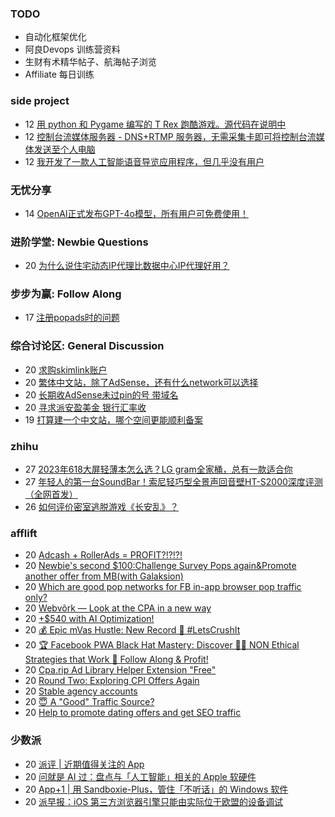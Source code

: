 ### TODO
-  自动化框架优化
-  阿良Devops 训练营资料
-  生财有术精华帖子、航海帖子浏览
-  Affiliate 每日训练

### side project
<!-- sideproject:START -->
-  12 [用 python 和 Pygame 编写的 T Rex 跑酷游戏。源代码在说明中](https://www.youtube.com/watch?v=pZySIXSelCA)
-  12 [控制台流媒体服务器 - DNS+RTMP 服务器，无需采集卡即可将控制台流媒体发送至个人电脑](https://github.com/Aioros/console-streaming-server)
-  12 [我开发了一款人工智能语音导览应用程序，但几乎没有用户](https://www.reddit.com/r/SideProject/comments/18gpp0e/ive_built_an_ai_audio_tour_app_but_have_almost_no/)<!-- sideproject:END -->


### 无忧分享
<!-- ruyo:START -->
-  14 [OpenAI正式发布GPT-4o模型，所有用户可免费使用！](https://51.ruyo.net/18663.html)<!-- ruyo:END -->

### 进阶学堂: Newbie Questions
<!-- advertcn1:START -->
-  20 [为什么说住宅动态IP代理比数据中心IP代理好用？](https://www.advertcn.com/thread-115057-1-1.html)<!-- advertcn1:END -->

### 步步为赢: Follow Along
<!-- advertcn2:START -->
-  17 [注册popads时的问题](https://www.advertcn.com/thread-115034-1-1.html)<!-- advertcn2:END -->

### 综合讨论区: General Discussion
<!-- advertcn3:START -->
-  20 [求购skimlink账户](https://www.advertcn.com/thread-115062-1-1.html)
-  20 [繁体中文站，除了AdSense，还有什么network可以选择](https://www.advertcn.com/thread-115061-1-1.html)
-  20 [长期收AdSense未过pin的号 带域名](https://www.advertcn.com/thread-115060-1-1.html)
-  20 [寻求派安盈美金 银行汇率收](https://www.advertcn.com/thread-115050-1-1.html)
-  19 [打算建一个中文站，哪个空间更能顺利备案](https://www.advertcn.com/thread-115047-1-1.html)<!-- advertcn3:END -->


### zhihu
<!-- zhihu:START -->
-  27 [2023年618大屏轻薄本怎么选？LG gram全家桶，总有一款适合你](http://zhuanlan.zhihu.com/p/632641888?utm_campaign=rss&utm_medium=rss&utm_source=rss&utm_content=title)
-  27 [年轻人的第一台SoundBar！索尼轻巧型全景声回音壁HT-S2000深度评测（全网首发）](http://zhuanlan.zhihu.com/p/630990296?utm_campaign=rss&utm_medium=rss&utm_source=rss&utm_content=title)
-  26 [如何评价密室逃脱游戏《长安乱》？](http://www.zhihu.com/question/563950552/answer/3045961312?utm_campaign=rss&utm_medium=rss&utm_source=rss&utm_content=title)<!-- zhihu:END -->

### afflift
<!-- afflift:START -->
-  20 [Adcash + RollerAds = PROFIT?!?!?!](https://afflift.com/f/threads/adcash-rollerads-profit.13107/)
-  20 [Newbie&#39;s second $100:Challenge Survey Pops again&amp;Promote another offer from MB&lpar;with Galaksion&rpar;](https://afflift.com/f/threads/newbies-second-100-challenge-survey-pops-again-promote-another-offer-from-mb-with-galaksion.13010/)
-  20 [Which are good pop networks for FB in-app browser pop traffic only?](https://afflift.com/f/threads/which-are-good-pop-networks-for-fb-in-app-browser-pop-traffic-only.13153/)
-  20 [Webvõrk — Look at the CPA in a new way](https://afflift.com/f/threads/webv%C3%B5rk-%E2%80%94-look-at-the-cpa-in-a-new-way.2820/)
-  20 [+$540 with AI Optimization!](https://afflift.com/f/threads/540-with-ai-optimization.13145/)
-  20 [💰 Epic mVas Hustle: New Record 🚀 #LetsCrushIt](https://afflift.com/f/threads/%F0%9F%92%B0-epic-mvas-hustle-new-record-%F0%9F%9A%80-letscrushit.12305/)
-  20 [🏆 Facebook PWA Black Hat Mastery: Discover 🏴‍☠️ NON Ethical Strategies that Work 💸 Follow Along &amp; Profit!](https://afflift.com/f/threads/%F0%9F%8F%86-facebook-pwa-black-hat-mastery-discover-%F0%9F%8F%B4%E2%80%8D%E2%98%A0%EF%B8%8F-non-ethical-strategies-that-work-%F0%9F%92%B8-follow-along-profit.13056/)
-  20 [Cpa.rip Ad Library Helper Extension &quot;Free&quot;](https://afflift.com/f/threads/cpa-rip-ad-library-helper-extension-free.11700/)
-  20 [Round Two: Exploring CPI Offers Again](https://afflift.com/f/threads/round-two-exploring-cpi-offers-again.13073/)
-  20 [Stable agency accounts](https://afflift.com/f/threads/stable-agency-accounts.12994/)
-  20 [😇 A &quot;Good&quot; Traffic Source?](https://afflift.com/f/threads/%F0%9F%98%87-a-good-traffic-source.13137/)
-  20 [Help to promote dating offers and get SEO traffic](https://afflift.com/f/threads/help-to-promote-dating-offers-and-get-seo-traffic.13152/)<!-- afflift:END -->

### 少数派
<!-- sspai:START -->
-  20 [派评 | 近期值得关注的 App](https://sspai.com/post/88936)
-  20 [问就是 AI 过：盘点与「人工智能」相关的 Apple 软硬件](https://sspai.com/post/88923)
-  20 [App+1 | 用 Sandboxie-Plus，管住「不听话」的 Windows 软件](https://sspai.com/post/88759)
-  20 [派早报：iOS 第三方浏览器引擎只能由实际位于欧盟的设备调试](https://sspai.com/post/88917)<!-- sspai:END -->
